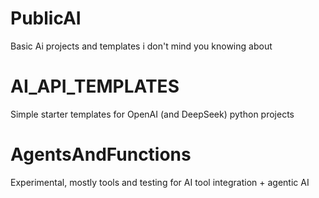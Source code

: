 # PublicAI
Basic Ai projects and templates i don't mind you knowing about

# AI_API_TEMPLATES
Simple starter templates for OpenAI (and DeepSeek) python projects

# AgentsAndFunctions
Experimental, mostly tools and testing for AI tool integration + agentic AI
